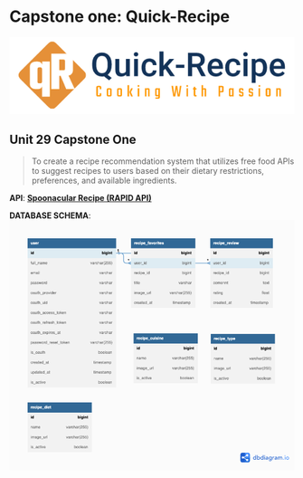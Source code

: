 # Capstone one: Quick-Recipe

![img](static/images/quick-recipe-logo.png)
## Unit 29 Capstone One

>To create a recipe recommendation system that utilizes free food APIs to suggest recipes to users based on their dietary restrictions, preferences, and available ingredients.

**API**: **[Spoonacular Recipe (RAPID API)](https://rapidapi.com/spoonacular/api/recipe-food-nutrition)**

**DATABASE SCHEMA**: 
![img](/documentations/database-schema-quick_recipe-white-bg.png)